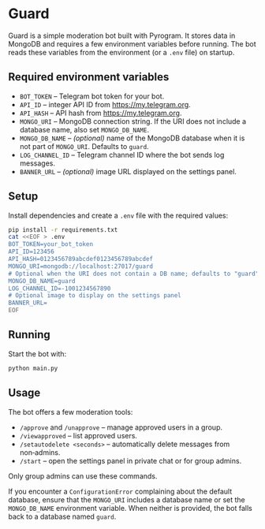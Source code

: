 # Guard

Guard is a simple moderation bot built with Pyrogram. It stores data in MongoDB and requires a few environment variables before running. The bot reads these variables from the environment (or a `.env` file) on startup.

## Required environment variables

- `BOT_TOKEN` – Telegram bot token for your bot.
- `API_ID` – integer API ID from https://my.telegram.org.
- `API_HASH` – API hash from https://my.telegram.org.
- `MONGO_URI` – MongoDB connection string. If the URI does not include a database name, also set `MONGO_DB_NAME`.
- `MONGO_DB_NAME` – *(optional)* name of the MongoDB database when it is not part of `MONGO_URI`. Defaults to `guard`.
- `LOG_CHANNEL_ID` – Telegram channel ID where the bot sends log messages.
- `BANNER_URL` – *(optional)* image URL displayed on the settings panel.

## Setup

Install dependencies and create a `.env` file with the required values:

```bash
pip install -r requirements.txt
cat <<EOF > .env
BOT_TOKEN=your_bot_token
API_ID=123456
API_HASH=0123456789abcdef0123456789abcdef
MONGO_URI=mongodb://localhost:27017/guard
# Optional when the URI does not contain a DB name; defaults to "guard"
MONGO_DB_NAME=guard
LOG_CHANNEL_ID=-1001234567890
# Optional image to display on the settings panel
BANNER_URL=
EOF
```

## Running

Start the bot with:

```bash
python main.py
```

## Usage

The bot offers a few moderation tools:

- `/approve` and `/unapprove` – manage approved users in a group.
- `/viewapproved` – list approved users.
- `/setautodelete <seconds>` – automatically delete messages from non‑admins.
- `/start` – open the settings panel in private chat or for group admins.

Only group admins can use these commands.


If you encounter a `ConfigurationError` complaining about the default database,
ensure that the `MONGO_URI` includes a database name or set the `MONGO_DB_NAME`
environment variable. When neither is provided, the bot falls back to a
database named `guard`.
